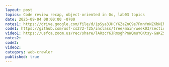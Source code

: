 ```yaml
---
layout: post
topics: Code review recap, object-oriented in Go, lab03 topics
date: 2025-09-04 08:00:00 -0700
notes1: https://drive.google.com/file/d/1pSya3JHCYGZaZnC9e7FmnYnNZKbNIhcp/view?usp=drive_link
code1: https://github.com/usf-cs272-f25/inclass/tree/main/week03/section01
video1: https://usfca.zoom.us/rec/share/lARzcY6JRmsghPnWQmuYGKtsy-GaKZSYGq38dOkqcLfXss8GzjOvna5O6uPNF3hz.FCBqfybH2jDOEyYb
notes2: 
code2: 
video2: 
category: web-crawler
published: true
---
```


